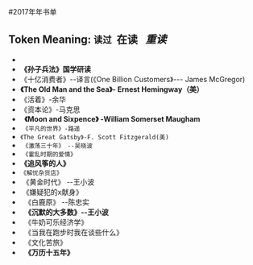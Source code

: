 #2017年年书单

## Token Meaning: `读过`  **在读**   *重读*

* 
* **《孙子兵法》国学研读**
* 《十亿消费者》--译言(《One Billion Customers》--- James McGregor)
* **《The Old Man and the Sea》- Ernest Hemingway（美）**
*   《活着》-余华
*   《资本论》-马克思
*   **《Moon and Sixpence》 -William Somerset Maugham**
*  `《平凡的世界》-路遥`
*  `《The Great Gatsby》-F. Scott Fitzgerald(美)`
*  `《激荡三十年》　--吴晓波`
*  `《霍乱时期的爱情》`
* **《追风筝的人》**
* `《解忧杂货店》`
*  《黄金时代》 --王小波
*  《嫌疑犯的x献身》
*   《白鹿原》 --陈忠实
*   **《沉默的大多数》--王小波**
*   《牛奶可乐经济学》
*   《当我在跑步时我在谈些什么》
*   《文化苦旅》
*   **《万历十五年》**
